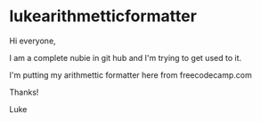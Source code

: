 # lukearithmetticformatter

Hi everyone,

I am a complete nubie in git hub and I'm trying to get used to it. 

I'm putting my arithmettic formatter here from freecodecamp.com

Thanks!

Luke
